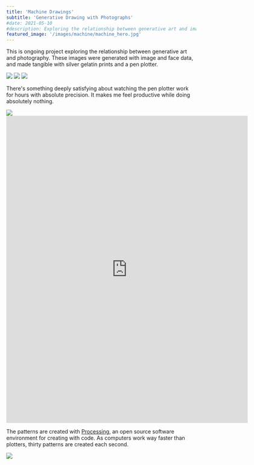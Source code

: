 ```yaml
---
title: 'Machine Drawings'
subtitle: 'Generative Drawing with Photographs'
#date: 2021-05-10
#description: Exploring the relationship between generative art and images.
featured_image: '/images/machine/machine_hero.jpg'
---
```


This is ongoing project exploring the relationship between generative art and photography. These images were generated with image and face data, and made tangible with silver gelatin prints and a pen plotter.

<img src ="/images/machine/machine_1.jpg"/>

<img src ="/images/machine/machine_2.jpg"/>

<img src ="/images/machine/machine_3.jpg"/>

There's something deeply satisfying about watching the pen plotter work for hours with absolute precision. It makes me feel productive while doing absolutely nothing. 

<img src ="/images/machine/machine_4.jpg"/>

<iframe src="https://player.vimeo.com/video/847634657?title=0&amp;byline=0&amp;portrait=0&amp;speed=0&amp;badge=0&amp;autopause=0&amp;player_id=0&amp;app_id=58479" width="640" height="814" frameborder="0" allow="autoplay; fullscreen; picture-in-picture" allowfullscreen title="machine"></iframe>

The patterns are created with <a href="https://processing.org">Processing</a>, an open source software environment for creating with code. As computers work way faster than plotters, thirty patterns are created each second.

<img src ="/images/machine/machine_6.jpg"/>
